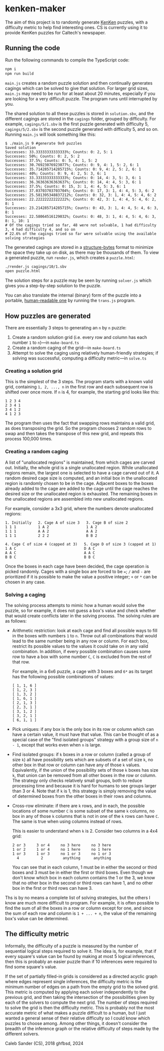 # kenken-maker

The aim of this project is to randomly generate [KenKen](http://kenkenpuzzle.com) puzzles, with a difficulty metric to help find interesting ones.
CS is currently using it to provide KenKen puzzles for Caltech's newspaper.

## Running the code

Run the following commands to compile the TypeScript code:
````bash
npm i
npm run build
````

`main.js` creates a random puzzle solution and then continually generates cagings which can be solved to give that solution.
For larger grid sizes, `main.js` may need to be run for at least about 20 minutes, especially if you are looking for a very difficult puzzle.
The program runs until interrupted by you.

The shared solution to all these puzzles is stored in `solution.sbv`, and the different cagings are stored in the `cagings` folder, grouped by difficulty.
For example, `cagings/5/1.sbv` is the first puzzle generated with difficulty 5, `cagings/5/2.sbv` is the second puzzle generated with difficulty 5, and so on.
Running `main.js` will look something like this:
````
$ ./main.js 9 #generate 9x9 puzzles
Saved solution
Successes: 33.33333333333333%; Counts: 0: 2, 5: 1
Successes: 50%; Counts: 0: 2, 5: 2
Successes: 37.5%; Counts: 0: 5, 4: 1, 5: 2
Successes: 30.76923076923077%; Counts: 0: 9, 4: 1, 5: 2, 6: 1
Successes: 35.714285714285715%; Counts: 0: 9, 4: 2, 5: 2, 6: 1
Successes: 40%; Counts: 0: 9, 4: 2, 5: 3, 6: 1
Successes: 33.33333333333333%; Counts: 0: 14, 4: 3, 5: 3, 6: 1
Successes: 36.36363636363637%; Counts: 0: 14, 4: 4, 5: 3, 6: 1
Successes: 37.5%; Counts: 0: 15, 3: 1, 4: 4, 5: 3, 6: 1
Successes: 37.03703703703704%; Counts: 0: 17, 3: 1, 4: 4, 5: 3, 6: 2
Successes: 25.581395348837212%; Counts: 0: 32, 3: 1, 4: 4, 5: 4, 6: 2
Successes: 22.22222222222222%; Counts: 0: 42, 3: 1, 4: 4, 5: 4, 6: 2, 8: 1
Successes: 23.214285714285715%; Counts: 0: 43, 3: 1, 4: 4, 5: 4, 6: 3, 8: 1
Successes: 22.58064516129032%; Counts: 0: 48, 3: 1, 4: 4, 5: 4, 6: 3, 8: 1, 10: 1
# Of the cagings tried so far, 48 were not solvable, 1 had difficulty 3, 4 had difficulty 4, and so on
# 22.6% of the cagings tried so far were solvable using the available solving strategies
````

The generated cagings are stored in a [structure-bytes](https://github.com/calebsander/structure-bytes) format to minimize the space they take up on disk, as there may be thousands of them.
To view a generated puzzle, run `render.js`, which creates a `puzzle.html`:
````bash
./render.js cagings/10/1.sbv
open puzzle.html
````

The solution steps for a puzzle may be seen by running `solver.js` which gives
you a step-by-step solution to the puzzle.

You can also translate the internal (binary) form of the puzzle into a portable,
[human-readable one](https://github.com/ghfbsd/kenken) by running the `trans.js`
program.

## How puzzles are generated

There are essentially 3 steps to generating an `n` by `n` puzzle:

1. Create a random solution grid (i.e. every row and column has each number `1` to `n`)—in `make-board.ts`
2. Create a random caging of the grid—in `make-board.ts`
3. Attempt to solve the caging using relatively human-friendly strategies; if solving was successful, computing a difficulty metric—in `solve.ts`

### Creating a solution grid

This is the simplest of the 3 steps.
The program starts with a known valid grid, containing `1, 2, ..., n` in the first row and each subsequent row is shifted over once more.
If `n` is 4, for example, the starting grid looks like this:
````
1 2 3 4
2 3 4 1
3 4 1 2
4 1 2 3
````
The program then uses the fact that swapping rows maintains a valid grid, as does transposing the grid.
So the program chooses 2 random rows to swap and then takes the transpose of this new grid, and repeats this process 100,000 times.

### Creating a random caging

A list of "unallocated regions" is maintained, from which cages are carved out.
Initially, the whole grid is a single unallocated region.
While unallocated regions remain, the largest one is selected to have a cage carved out of it.
A random desired cage size is computed, and an initial box in the unallocated region is randomly chosen to be in the cage.
Adjacent boxes to the boxes already added to the cage are added to the cage until the cage reaches the desired size or the unallocated region is exhausted.
The remaining boxes in the unallocated regions are assembled into new unallocated regions.

For example, consider a 3x3 grid, where the numbers denote unallocated regions:
````
1. Initially   2. Cage A of size 3   3. Cage B of size 2
1 1 1          1 A 2                 1 A 2
1 1 1          A A 2                 A A 2
1 1 1          2 2 2                 B B 2

4. Cage C of size 4 (capped at 3)   5. Cage D of size 3 (capped at 1)
1 A C                               D A C
A A C                               A A C
B B C                               B B C
````
Once the boxes in each cage have been decided, the cage operation is picked randomly.
Cages with a single box are forced to be `=`; `/` and `-` are prioritized if it is possible to make the value a positive integer; `+` or `*` can be chosen in any case.

### Solving a caging

The solving process attempts to mimic how a human would solve the puzzle, so for example, it does not guess a box's value and check whether that would create conflicts later in the solving process.
The solving rules are as follows:

- Arithmetic restriction: look at each cage and find all possible ways to fill in the boxes with numbers `1` to `n`.
	Throw out all combinations that would lead to the same number being in any row or column.
	For each box, restrict its possible values to the values it could take on in any valid combination.
	In addition, if every possible combination causes some row to have a box with some number `C`, `C` is excluded from the rest of that row.

	For example, in a 6x6 puzzle, a cage with 3 boxes and `6*` as its target has the following possible combinations of values:
	````
	[ 1, 1, 6 ]
	[ 1, 2, 3 ]
	[ 1, 3, 2 ]
	[ 1, 6, 1 ]
	[ 2, 1, 3 ]
	[ 2, 3, 1 ]
	[ 3, 1, 2 ]
	[ 3, 2, 1 ]
	[ 6, 1, 1 ]
	````
- Pick uniques: if any box is the only box in its row or column which can have a certain value, it must have that value.
	This can be thought of as a special case of the "find isolated groups" strategy with a group size of `n - 1`, except that works even when `n` is large.
- Find isolated groups: if `k` boxes in a row or column (called a group of size `k`) all have possibility sets which are subsets of a set of size `k`, no other box in that row or column can have any of those `k` values.
	Equivalently, if the union of the possibility sets of those `k` boxes has size `k`, that union can be removed from all other boxes in the row or column.
	The strategy only checks relatively small groups, both to reduce processing time and because it is hard for humans to see groups larger than 3 or 4.
	Note that if `k` is 1, this strategy is simply removing the value of determined boxes from the other boxes in their rows and columns.
- Cross-row eliminate: if there are `k` rows, and in each, the possible locations of some number `C` is some subset of the same `k` columns, no box in any of those `k` columns that is not in one of the `k` rows can have `C`.
	The same is true when using columns instead of rows.

	This is easier to understand when `k` is 2.
	Consider two columns in a 4x4 grid:
	````
	2 or 3     3 or 4     no 3 here     no 3 here
	1 or 2     1 or 4     no 1 here     no 1 here
	1 or 3     1 or 3     no 1 or 3     no 1 or 3
	  4          2         anything      anything
	````

	You can see that in each column, 1 must be in either the second or third boxes and 3 must be in either the first or third boxes.
	Even though we don't know which box in each column contains the 1 or the 3, we know that no other box in the second or third rows can have 1, and no other box in the first or third rows can have 3.

Ths is by no means a complete list of solving strategies, but the others I know are much more difficult to program.
For example, it is often possible to find the sum of all the boxes in a row or column except for one, and since the sum of each row and column is `1 + ... + n`, the value of the remaining box's value can be determined.

## The difficulty metric

Informally, the difficulty of a puzzle is measured by the number of sequential logical steps required to solve it.
The idea is, for example, that if every square's value can be found by making at most 5 logical inferences, then this is probably an easier puzzle than if 10 inferences were required to find some square's value.

If the set of partially filled-in grids is considered as a directed acyclic graph where edges represent single inferences, the difficulty metric is the minimum number of edges on a path from the empty grid to the solved grid.
This metric is computed by applying each solver independently to the previous grid, and then taking the intersection of the possibilities given by each of the solvers to compute the next grid.
The number of steps required to solve the grid is then the difficulty metric.
This is probably not the most accurate metric of what makes a puzzle difficult to a human, but I just wanted a general sense of their relative difficulty so I could know which puzzles to choose among.
Among other things, it doesn't consider the breadth of the inference graph or the relative difficulty of steps made by the different solvers.

Caleb Sander (CS), 2018
ghfbsd, 2024
